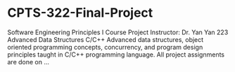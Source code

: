 # CPTS-322-Final-Project
Software Engineering Principles I  Course Project   Instructor: Dr. Yan Yan  223 Advanced Data Structures C/C++  Advanced data structures, object oriented programming concepts, concurrency, and program design principles taught in C/C++ programming language.  All project assignments are done on ...
